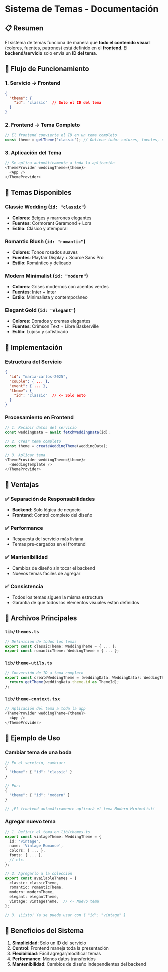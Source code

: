 # Sistema de Temas - Documentación

## 📋 Resumen

El sistema de temas funciona de manera que **todo el contenido visual** (colores, fuentes, patrones) está definido en el **frontend**. El **backend/servicio** solo envía un **ID del tema**.

## 🎯 Flujo de Funcionamiento

### 1. **Servicio → Frontend**
```json
{
  "theme": {
    "id": "classic"  // Solo el ID del tema
  }
}
```

### 2. **Frontend → Tema Completo**
```typescript
// El frontend convierte el ID en un tema completo
const theme = getTheme('classic'); // Obtiene todo: colores, fuentes, etc.
```

### 3. **Aplicación del Tema**
```typescript
// Se aplica automáticamente a toda la aplicación
<ThemeProvider weddingTheme={theme}>
  <App />
</ThemeProvider>
```

## 🎨 Temas Disponibles

### **Classic Wedding** (`id: "classic"`)
- **Colores**: Beiges y marrones elegantes
- **Fuentes**: Cormorant Garamond + Lora
- **Estilo**: Clásico y atemporal

### **Romantic Blush** (`id: "romantic"`)
- **Colores**: Tonos rosados suaves
- **Fuentes**: Playfair Display + Source Sans Pro
- **Estilo**: Romántico y delicado

### **Modern Minimalist** (`id: "modern"`)
- **Colores**: Grises modernos con acentos verdes
- **Fuentes**: Inter + Inter
- **Estilo**: Minimalista y contemporáneo

### **Elegant Gold** (`id: "elegant"`)
- **Colores**: Dorados y cremas elegantes
- **Fuentes**: Crimson Text + Libre Baskerville
- **Estilo**: Lujoso y sofisticado

## 🔧 Implementación

### **Estructura del Servicio**
```json
{
  "id": "maria-carlos-2025",
  "couple": { ... },
  "event": { ... },
  "theme": {
    "id": "classic"  // <- Solo esto
  }
}
```

### **Procesamiento en Frontend**
```typescript
// 1. Recibir datos del servicio
const weddingData = await fetchWeddingData(id);

// 2. Crear tema completo
const theme = createWeddingTheme(weddingData);

// 3. Aplicar tema
<ThemeProvider weddingTheme={theme}>
  <WeddingTemplate />
</ThemeProvider>
```

## 🎯 Ventajas

### **✅ Separación de Responsabilidades**
- **Backend**: Solo lógica de negocio
- **Frontend**: Control completo del diseño

### **✅ Performance**
- Respuesta del servicio más liviana
- Temas pre-cargados en el frontend

### **✅ Mantenibilidad**
- Cambios de diseño sin tocar el backend
- Nuevos temas fáciles de agregar

### **✅ Consistencia**
- Todos los temas siguen la misma estructura
- Garantía de que todos los elementos visuales están definidos

## 📁 Archivos Principales

### **`lib/themes.ts`**
```typescript
// Definición de todos los temas
export const classicTheme: WeddingTheme = { ... };
export const romanticTheme: WeddingTheme = { ... };
```

### **`lib/theme-utils.ts`**
```typescript
// Conversión de ID a tema completo
export const createWeddingTheme = (weddingData: WeddingData): WeddingTheme => {
  return getTheme(weddingData.theme.id as ThemeId);
};
```

### **`lib/theme-context.tsx`**
```typescript
// Aplicación del tema a toda la app
<ThemeProvider weddingTheme={theme}>
  <App />
</ThemeProvider>
```

## 🔄 Ejemplo de Uso

### **Cambiar tema de una boda**
```typescript
// En el servicio, cambiar:
{
  "theme": { "id": "classic" }
}

// Por:
{
  "theme": { "id": "modern" }
}

// ¡El frontend automáticamente aplicará el tema Modern Minimalist!
```

### **Agregar nuevo tema**
```typescript
// 1. Definir el tema en lib/themes.ts
export const vintageTheme: WeddingTheme = {
  id: 'vintage',
  name: 'Vintage Romance',
  colors: { ... },
  fonts: { ... },
  // etc.
};

// 2. Agregarlo a la colección
export const availableThemes = {
  classic: classicTheme,
  romantic: romanticTheme,
  modern: modernTheme,
  elegant: elegantTheme,
  vintage: vintageTheme,  // <- Nuevo tema
};

// 3. ¡Listo! Ya se puede usar con { "id": "vintage" }
```

## 🚀 Beneficios del Sistema

1. **Simplicidad**: Solo un ID del servicio
2. **Control**: Frontend maneja toda la presentación
3. **Flexibilidad**: Fácil agregar/modificar temas
4. **Performance**: Menos datos transferidos
5. **Mantenibilidad**: Cambios de diseño independientes del backend 